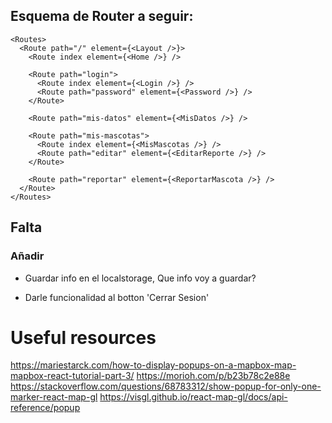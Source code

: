 ## Esquema de Router a seguir:

    <Routes>
      <Route path="/" element={<Layout />}>
        <Route index element={<Home />} />

        <Route path="login">
          <Route index element={<Login />} />
          <Route path="password" element={<Password />} />
        </Route>

        <Route path="mis-datos" element={<MisDatos />} />

        <Route path="mis-mascotas">
          <Route index element={<MisMascotas />} />
          <Route path="editar" element={<EditarReporte />} />
        </Route>

        <Route path="reportar" element={<ReportarMascota />} />
      </Route>
    </Routes>

## Falta

### Añadir

- Guardar info en el localstorage, Que info voy a guardar?

- Darle funcionalidad al botton 'Cerrar Sesion'

# Useful resources

https://mariestarck.com/how-to-display-popups-on-a-mapbox-map-mapbox-react-tutorial-part-3/
https://morioh.com/p/b23b78c2e88e
https://stackoverflow.com/questions/68783312/show-popup-for-only-one-marker-react-map-gl
https://visgl.github.io/react-map-gl/docs/api-reference/popup
